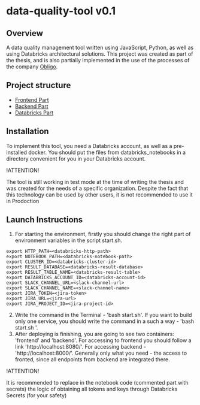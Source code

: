 # data-quality-tool v0.1
## Overview
A data quality management tool written using JavaScript, Python, as well as using Databricks architectural solutions.
This project was created as part of the thesis, and is also partially implemented in the use of the processes of the company [Obligo](https://myobligo.com/).

## Project structure
 - [Frontend Part](https://github.com/Razent1/data-quality-tool/tree/master/frontend)
 - [Backend Part](https://github.com/Razent1/data-quality-tool/tree/master/backend)
 - [Databricks Part](https://github.com/Razent1/data-quality-tool/tree/master/databricks_notebooks)

## Installation
To implement this tool, you need a Databricks account, as well as a pre-installed docker.
You should put the files from databricks_notebooks in a directory convenient for you in your Databricks account.

!ATTENTION! 

The tool is still working in test mode at the time of writing the thesis and was created for the needs of a specific organization. Despite the fact that this technology can be used by other users, it is not recommended to use it in Prodoction

## Launch Instructions
1) For starting the environment, firstly you should change the right part of environment variables in the script start.sh.
```export SERVER_HOST=<databricks-host>
export HTTP_PATH=<databricks-http-path>
export NOTEBOOK_PATH=<databricks-notebook-path>
export CLUSTER_ID=<databricks-cluster-id>
export RESULT_DATABASE=<databricks-result-database>
export RESULT_TABLE_NAME=<databricks-result-table>
export DATABRICKS_ACCOUNT_ID=<databricks-account-id>
export SLACK_CHANNEL_URL=<slack-channel-url>
export SLACK_CHANNEL_NAME=<slack-channel-name>
export JIRA_TOKEN=<jira-token>
export JIRA_URL=<jira-url>
export JIRA_PROJECT_ID=<jira-project-id>
```
2) Write the command in the Terminal - 'bash start.sh'. If you want to build only one service, you should write the command in a such a way - 'bash start.sh <name-of-service>'.
3) After deploying is finishing, you are going to see two containers: 'frontend' and 'backend'. For accessing to frontend you should follow a link 'http://localhost:8080/'.
For accessing backend - 'http://localhost:8000/'. Generally only what you need - the access to fronted, since all endpoints from backend are integrated there.

!ATTENTION!

It is recommended to replace in the notebook code (commented part with secrets) the logic of obtaining all tokens and keys through Databricks Secrets (for your safety)